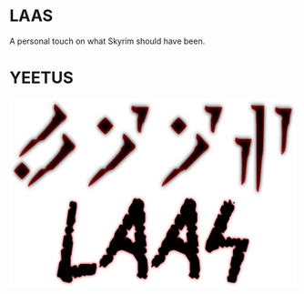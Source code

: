 # LAAS
A personal touch on what Skyrim should have been.
# **YEETUS**

   ![Screenshot](splash.png)
